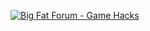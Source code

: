 [![Big Fat Forum - Game Hacks](http://bigfatforum.com/filedata/fetch?filedataid=47)](http://bigfatforum.com/)
